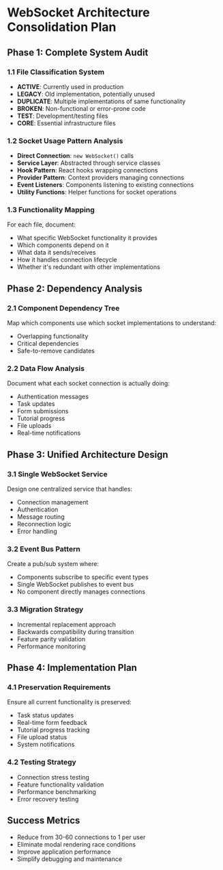 # WebSocket Architecture Consolidation Plan

## Phase 1: Complete System Audit

### 1.1 File Classification System
- **ACTIVE**: Currently used in production
- **LEGACY**: Old implementation, potentially unused
- **DUPLICATE**: Multiple implementations of same functionality
- **BROKEN**: Non-functional or error-prone code
- **TEST**: Development/testing files
- **CORE**: Essential infrastructure files

### 1.2 Socket Usage Pattern Analysis
- **Direct Connection**: `new WebSocket()` calls
- **Service Layer**: Abstracted through service classes
- **Hook Pattern**: React hooks wrapping connections
- **Provider Pattern**: Context providers managing connections
- **Event Listeners**: Components listening to existing connections
- **Utility Functions**: Helper functions for socket operations

### 1.3 Functionality Mapping
For each file, document:
- What specific WebSocket functionality it provides
- Which components depend on it
- What data it sends/receives
- How it handles connection lifecycle
- Whether it's redundant with other implementations

## Phase 2: Dependency Analysis

### 2.1 Component Dependency Tree
Map which components use which socket implementations to understand:
- Overlapping functionality
- Critical dependencies
- Safe-to-remove candidates

### 2.2 Data Flow Analysis
Document what each socket connection is actually doing:
- Authentication messages
- Task updates
- Form submissions
- Tutorial progress
- File uploads
- Real-time notifications

## Phase 3: Unified Architecture Design

### 3.1 Single WebSocket Service
Design one centralized service that handles:
- Connection management
- Authentication
- Message routing
- Reconnection logic
- Error handling

### 3.2 Event Bus Pattern
Create a pub/sub system where:
- Components subscribe to specific event types
- Single WebSocket publishes to event bus
- No component directly manages connections

### 3.3 Migration Strategy
- Incremental replacement approach
- Backwards compatibility during transition
- Feature parity validation
- Performance monitoring

## Phase 4: Implementation Plan

### 4.1 Preservation Requirements
Ensure all current functionality is preserved:
- Task status updates
- Real-time form feedback
- Tutorial progress tracking
- File upload status
- System notifications

### 4.2 Testing Strategy
- Connection stress testing
- Feature functionality validation
- Performance benchmarking
- Error recovery testing

## Success Metrics
- Reduce from 30-60 connections to 1 per user
- Eliminate modal rendering race conditions
- Improve application performance
- Simplify debugging and maintenance